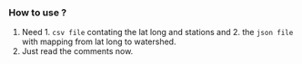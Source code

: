 ### How to use ?

1. Need 1. `csv file` contating the lat long and stations and 2. the `json file` with mapping from lat long to watershed. 
2. Just read the comments now.